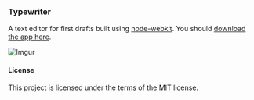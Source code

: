 ### Typewriter

A text editor for first drafts built using [node-webkit](https://github.com/rogerwang/node-webkit). You should [download the app here](http://llllll.li/typewriter/).

![Imgur](http://i.imgur.com/bKYCwSl.png)

#### License

This project is licensed under the terms of the MIT license.
